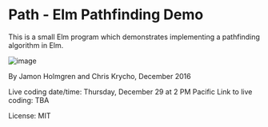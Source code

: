 # Path - Elm Pathfinding Demo

This is a small Elm program which demonstrates implementing a
pathfinding algorithm in Elm.

![image](https://cloud.githubusercontent.com/assets/1479215/21516925/670bfeea-cc8f-11e6-8156-2349d2855c82.png)


By Jamon Holmgren and Chris Krycho, December 2016

Live coding date/time: Thursday, December 29 at 2 PM Pacific
Link to live coding: TBA

License: MIT
